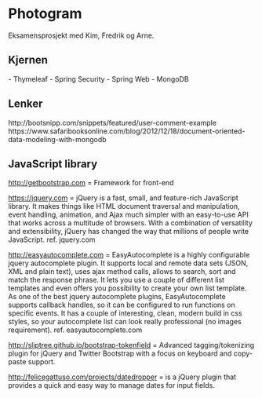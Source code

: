 # Photogram
Eksamensprosjekt med Kim, Fredrik og Arne.

<h2>Kjernen</h2>
- Thymeleaf
- Spring Security
- Spring Web
- MongoDB

<h2>Lenker</h2>
http://bootsnipp.com/snippets/featured/user-comment-example
https://www.safaribooksonline.com/blog/2012/12/18/document-oriented-data-modeling-with-mongodb

<h2>JavaScript library</h2>

http://getbootstrap.com = Framework for front-end

https://jquery.com = jQuery is a fast, small, and feature-rich JavaScript library. It makes things like HTML document traversal and manipulation, event handling, animation, and Ajax much simpler with an easy-to-use API that works across a multitude of browsers. With a combination of versatility and extensibility, jQuery has changed the way that millions of people write JavaScript. ref. jquery.com

http://easyautocomplete.com = EasyAutocomplete is a highly configurable jquery autocomplete plugin. It supports local and remote data sets (JSON, XML and plain text), uses ajax method calls, allows to search, sort and match the response phrase. It lets you use a couple of different list templates and even offers you possibility to create your own list template. As one of the best jquery autocomplete plugins, EasyAutocomplete supports callback handles, so it can be configured to run functions on specific events. It has a couple of interesting, clean, modern build in css styles, so your autocomplete list can look really professional (no images requirement). ref. easyautocomplete.com

http://sliptree.github.io/bootstrap-tokenfield = Advanced tagging/tokenizing plugin for jQuery and Twitter Bootstrap with a focus on keyboard and copy-paste support.

http://felicegattuso.com/projects/datedropper = is a jQuery plugin that provides a quick and easy way to manage dates for input fields.
